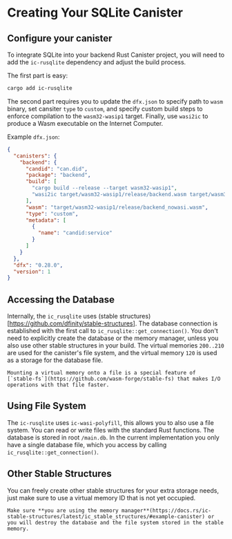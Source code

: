 # Creating Your SQLite Canister

## Configure your canister
To integrate SQLite into your backend Rust Canister project, you will need to add the `ic-rusqlite` dependency and adjust the build process.

The first part is easy:
```bash
cargo add ic-rusqlite
```

The second part requires you to update the `dfx.json` to specify path to `wasm` binary, set cansiter `type` to `custom`, and 
specify custom build steps to enforce compilation to the `wasm32-wasip1` target.
Finally, use `wasi2ic` to produce a Wasm executable on the Internet Computer.

Example `dfx.json`:
```json
{
  "canisters": {
    "backend": {
      "candid": "can.did",
      "package": "backend",
      "build": [
        "cargo build --release --target wasm32-wasip1",
        "wasi2ic target/wasm32-wasip1/release/backend.wasm target/wasm32-wasip1/release/backend_nowasi.wasm"
      ],
      "wasm": "target/wasm32-wasip1/release/backend_nowasi.wasm",
      "type": "custom",
      "metadata": [
        {
          "name": "candid:service"
        }
      ]
    }
  },
  "dfx": "0.28.0",
  "version": 1
}
```

## Accessing the Database

Internally, the `ic_rusqlite` uses (stable structures)[https://github.com/dfinity/stable-structures]. The database connection is established with the first call to `ic_rusqlite::get_connection()`. You don't need to explicitly create the database or the memory manager, unless you also use other stable structures in your build. The virtual memories `200..210` are used for the canister's file system, and the virtual memory `120` is used as a storage for the database file.

```admonish note
Mounting a virtual memory onto a file is a special feature of [`stable-fs`](https://github.com/wasm-forge/stable-fs) that makes I/O operations with that file faster.
```

## Using File System

The `ic-rusqlite` uses `ic-wasi-polyfill`, this allows you to also use a file system. You can read or write files with the standard Rust functions. The database is stored in root `/main.db`. In the current implementation you only have a single database file, which you access by calling `ic_rusqlite::get_connection()`.

## Other Stable Structures

You can freely create other stable structures for your extra storage needs, just make sure to use a virtual memory ID that is not yet occupied.

```admonish warning title="Use Memory Manager"
Make sure **you are using the memory manager**(https://docs.rs/ic-stable-structures/latest/ic_stable_structures/#example-canister) or you will destroy the database and the file system stored in the stable memory.
```

